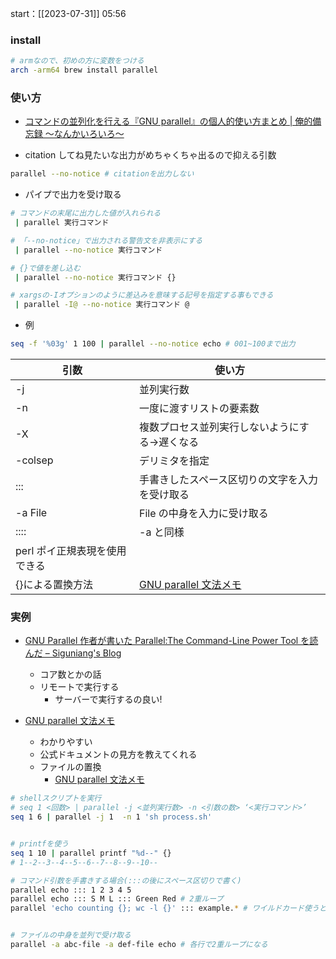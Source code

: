 start：[[2023-07-31]] 05:56

### install

```zsh
# armなので、初めの方に変数をつける
arch -arm64 brew install parallel
```

### 使い方

- [コマンドの並列化を行える『GNU parallel』の個人的使い方まとめ | 俺的備忘録 〜なんかいろいろ〜](https://orebibou.com/ja/home/201707/20170707_001/)

- citation してね見たいな出力がめちゃくちゃ出るので抑える引数

```sh
parallel --no-notice # citationを出力しない
```

- パイプで出力を受け取る

```sh
# コマンドの末尾に出力した値が入れられる
 | parallel 実行コマンド  

# 「--no-notice」で出力される警告文を非表示にする
 | parallel --no-notice 実行コマンド  

# {}で値を差し込む
 | parallel --no-notice 実行コマンド {}

# xargsの-Iオプションのように差込みを意味する記号を指定する事もできる
 | parallel -I@ --no-notice 実行コマンド @
```

- 例

```sh
seq -f '%03g' 1 100 | parallel --no-notice echo # 001~100まで出力
```

| 引数                          | 使い方                                                                 |
| ----------------------------- | ---------------------------------------------------------------------- |
| -j                            | 並列実行数                                                             |
| -n                            | 一度に渡すリストの要素数                                               |
| -X                            | 複数プロセス並列実行しないようにする->遅くなる                         |
| -colsep                       | デリミタを指定                                                         |
| :::                           | 手書きしたスペース区切りの文字を入力を受け取る                         |
| -a File                       | File の中身を入力に受け取る                                            |
| ::::                          | -a と同様                                                              |
| perl ポイ正規表現を使用できる |                                                                        |
| {}による置換方法              | [GNU parallel 文法メモ](https://zenn.dev/link/comments/0ad48bd93e93cc) |

### 実例

- [GNU Parallel 作者が書いた Parallel:The Command-Line Power Tool を読んだ – Siguniang's Blog](https://siguniang.wordpress.com/2012/09/09/notes-on-gnu-parallel-the-command-line-power-tool/)

  - コア数とかの話
  - リモートで実行する
    - サーバーで実行するの良い!

- [GNU parallel 文法メモ](https://zenn.dev/s10018/scraps/a53902d994e3a5)
  - わかりやすい
  - 公式ドキュメントの見方を教えてくれる
  - ファイルの置換
    - [GNU parallel 文法メモ](https://zenn.dev/link/comments/0ad48bd93e93cc)

```sh
# shellスクリプトを実行
# seq 1 <回数> | parallel -j <並列実行数> -n <引数の数> ‘<実行コマンド>’
seq 1 6 | parallel -j 1  -n 1 'sh process.sh'


# printfを使う
seq 1 10 | parallel printf "%d--" {}
# 1--2--3--4--5--6--7--8--9--10--

# コマンド引数を手書きする場合(:::の後にスペース区切りで書く)
parallel echo ::: 1 2 3 4 5
parallel echo ::: S M L ::: Green Red # 2重ループ
parallel 'echo counting {}; wc -l {}' ::: example.* # ワイルドカード使うと便利


# ファイルの中身を並列で受け取る
parallel -a abc-file -a def-file echo # 各行で2重ループになる

```
